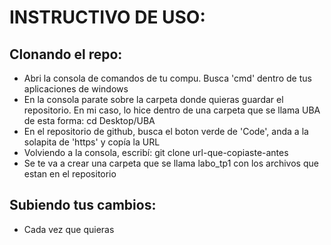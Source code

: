 # INSTRUCTIVO DE USO:

## Clonando el repo:
- Abri la consola de comandos de tu compu. Busca 'cmd' dentro de tus aplicaciones de windows
- En la consola parate sobre la carpeta donde quieras guardar el repositorio. En mi caso, lo hice dentro de una carpeta que se llama UBA de esta forma: cd Desktop/UBA
- En el repositorio de github, busca el boton verde de 'Code', anda a la solapita de 'https' y copía la URL
- Volviendo a la consola, escribí: git clone url-que-copiaste-antes
- Se te va a crear una carpeta que se llama labo_tp1 con los archivos que estan en el repositorio

## Subiendo tus cambios:
- Cada vez que quieras